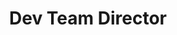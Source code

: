 ---
name: "Leo Krashanoff"
title: "Dev Team Director"
group: "board"
img: "krash.jpg"
email: "leo@krashanoff.com"
github: "krashanoff"
pronouns: "he/him"

links:
  - name: "LinkedIn"
    href: "https://www.linkedin.com/in/leonidrlk/"
  - name: "Website"
    href: "https://krashanoff.com"
---